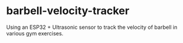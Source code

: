 # barbell-velocity-tracker
Using an ESP32 + Ultrasonic sensor to track the velocity of barbell in various gym exercises.
